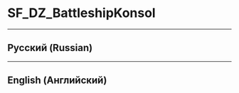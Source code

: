 # SF_DZ_BattleshipKonsol
-----------------------------------------------------------------------------------------------------------------------------------------------------------
Русский (Russian)
-----------------------------------------------------------------------------------------------------------------------------------------------------------



-----------------------------------------------------------------------------------------------------------------------------------------------------------
English (Английский)
-----------------------------------------------------------------------------------------------------------------------------------------------------------




